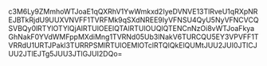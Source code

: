 c3M6Ly9ZMmhoWTJoaE1qQXRhV1YwWmkxd2IyeDVNVE13TlRveU1qRXpNREJBTkRjdU9UUXVNVFF1TVRFMk9qSXdNREE9IyVFNSU4QyU5NyVFNCVCQSVBQy0lRTYlOTYlQjAlRTUlOEElQTAlRTUlOUQlQTENCnNzOi8vWTJoaFkyaGhNakF0YVdWMFppMXdiMng1TVRNd05Ub3lNakV6TURCQU5EY3VPVFF1TVRRdU1URTJPakl3TURRPSMlRTUlOEMlOTclRTQlQkElQUMtJUU2JUI0JTlCJUU2JTlEJTg5JUU3JTlGJUI2DQo=
